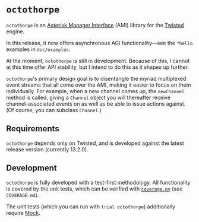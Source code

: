 `octothorpe`
============

`octothorpe` is an [Asterisk Manager Interface][2] (AMI) library
for the [Twisted][1] engine.

In this release, it now offers asynchronous AGI functionality—see
the `*hello` examples in `doc/examples`.

At the moment, `octothorpe` is still in development.  Because of
this, I cannot at this time offer API stability, but I intend to
do this as it shapes up further.

`octothorpe`'s primary design goal is to disentangle the myriad
multiplexed event streams that all come over the AMI, making it
easier to focus on them individually.  For example, when a new
channel comes up, the `newChannel` method is called, giving a `Channel`
object you will thereafter receive channel-associated events on as
well as be able to issue actions against.  (Of course, you can
subclass `Channel`.)

Requirements
------------

`octothorpe` depends only on Twisted, and is developed against the
latest release version (currently 13.2.0).

Development
-----------

`octothorpe` is fully developed with a test-first methodology.  All
functionality is covered by the unit tests, which can be verified
with [`coverage.py`][4] (see `COVERAGE.md`).

The unit tests (which you can run with `trial octothorpe`) additionally
require [Mock][3].

[1]: http://twistedmatrix.com/
[2]: https://wiki.asterisk.org/wiki/display/AST/The+Asterisk+Manager+TCP+IP+API
[3]: http://www.voidspace.org.uk/python/mock/
[4]: http://nedbatchelder.com/code/coverage/

